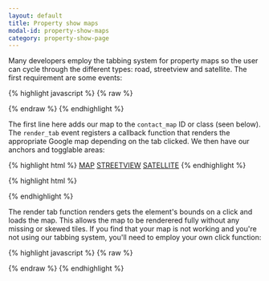 ```yaml
---
layout: default
title: Property show maps
modal-id: property-show-maps
category: property-show-page
---
```

Many developers employ the tabbing system for property maps so the user can cycle through the different types: road, streetview and satellite. The first requirement are some events:

{% highlight javascript %}
{% raw %}
<script>
 Ctesius.addConfig('small_map_element', 'contact_map')

 Ctesius.registerEvent('render_tab', function(tab_name){
  switch(tab_name){
   case 'streetview':
    {% gmap_for property as streetview in streetview %}
    break;
   case 'satellite':
    {% gmap_for property as satellite in satellite %}
    break;
   }
 });
</script>
{% endraw %}
{% endhighlight %}

The first line here adds our map to the ``contact_map`` ID or class (seen below). The ``render_tab`` event registers a callback function that renders the appropriate Google map depending on the tab clicked. We then have our anchors and togglable areas:

{% highlight html %}
<a class="selected" id="tab_map" href="#tabs/map">MAP</a>
<a id="tab_streetview" href="#tabs/streetview">STREETVIEW</a>
<a id="tab_satellite" href="#tabs/satellite">SATELLITE</a>
{% endhighlight %}

{% highlight html %}
<div id="togglable_map" class="togglable_area">
 <div id="contact_map"></div>
</div>
<div id="togglable_streetview" class="togglable_area hidden">
 <div id='streetview' class="google_map_container"></div>
</div>
<div id="togglable_satellite" class="togglable_area hidden">
 <div id='satellite' class="google_map_container"></div>
</div>
{% endhighlight %}

The render tab function renders gets the element's bounds on a click and loads the map. This allows the map to be renderered fully without any missing or skewed tiles. If you find that your map is not working and you're not using our tabbing system, you'll need to employ your own click function:

{% highlight javascript %}
{% raw %}
<script type="text/javascript">
 $('#property-detail-tabs a').on('click', function () {
  if($(this).attr('href') == '#togglable_streetview'){
   {% gmap_for property as streetview in streetview %}
  }
 });
</script>
{% endraw %}
{% endhighlight %}